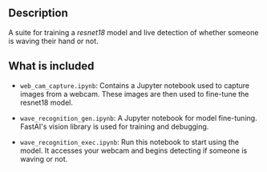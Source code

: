 ## Description

A suite for training a *resnet18* model and live detection of whether someone is waving their hand or not.

## What is included

- `web_cam_capture.ipynb`: Contains a Jupyter notebook used to capture images from a webcam.
These images are then used to fine-tune the resnet18 model.

- `wave_recognition_gen.ipynb`: A Jupyter notebook for model fine-tuning.
FastAI's vision library is used for training and debugging.

- `wave_recognition_exec.ipynb`: Run this notebook to start using the model.
It accesses your webcam and begins detecting if someone is waving or not.